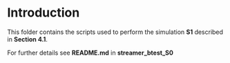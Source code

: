 # Introduction
This folder contains the scripts used to perform the simulation **S1** described in **Section 4.1**. 

For further details see **README.md** in **streamer_btest_S0**
